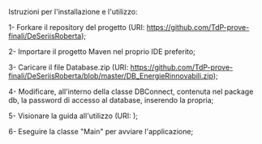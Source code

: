 Istruzioni per l'installazione e l'utilizzo:

1- Forkare il repository del progetto (URI: https://github.com/TdP-prove-finali/DeSeriisRoberta);

2- Importare il progetto Maven nel proprio IDE preferito;

3- Caricare il file Database.zip (URI: https://github.com/TdP-prove-finali/DeSeriisRoberta/blob/master/DB_EnergieRinnovabili.zip);

4- Modificare, all'interno della classe DBConnect, contenuta nel package db, la password di accesso al database, inserendo la propria;

5- Visionare la guida all'utilizzo (URI: );

6- Eseguire la classe "Main" per avviare l'applicazione;
